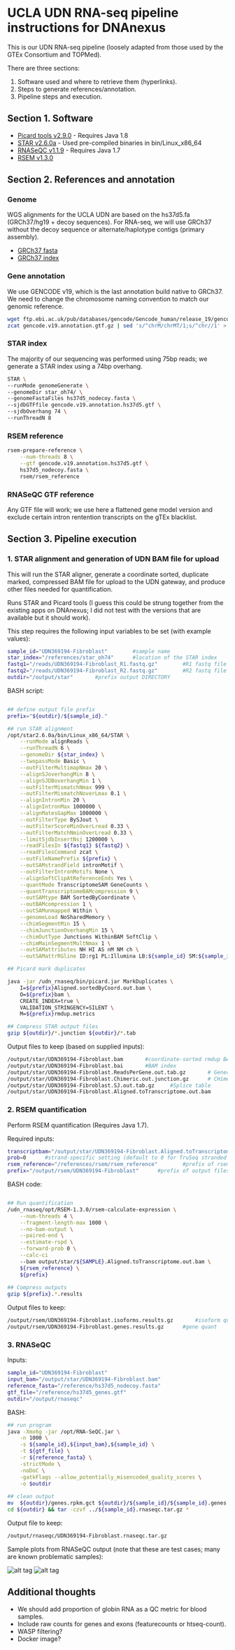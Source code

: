 # UCLA UDN RNA-seq pipeline instructions for DNAnexus

This is our UDN RNA-seq pipeline (loosely adapted from those used by the GTEx Consortium and TOPMed).

There are three sections:
1. Software used and where to retrieve them (hyperlinks).
2. Steps to generate references/annotation.
3. Pipeline steps and execution.


## Section 1. Software
* [Picard tools v2.9.0](https://github.com/broadinstitute/picard/releases/download/2.9.0/picard.jar) - Requires Java 1.8
* [STAR v2.6.0a](https://github.com/alexdobin/STAR/archive/2.6.0a.tar.gz) - Used pre-compiled binaries in bin/Linux_x86_64
* [RNASeQC v1.1.9](https://github.com/alexdobin/STAR/archive/2.6.0a.tar.gz) - Requires Java 1.7
* [RSEM v1.3.0](https://github.com/deweylab/RSEM/archive/v1.3.0.tar.gz) 

## Section 2. References and annotation

### Genome 
WGS alignments for the UCLA UDN are based on the hs37d5.fa (GRCh37/hg19 + decoy sequences).
For RNA-seq, we will use GRCh37 without the decoy sequence or alternate/haplotype contigs (primary assembly).

* [GRCh37 fasta](http://ftp-trace.ncbi.nih.gov/1000genomes/ftp/technical/reference/human_g1k_v37.fasta.gz)
* [GRCh37 index](http://ftp-trace.ncbi.nih.gov/1000genomes/ftp/technical/reference/human_g1k_v37.fasta.fai)

### Gene annotation
We use GENCODE v19, which is the last annotation build native to GRCh37. We need to change the chromosome naming convention to match our genomic reference.
```bash
wget ftp.ebi.ac.uk/pub/databases/gencode/Gencode_human/release_19/gencode.v19.annotation.gtf.gz
zcat gencode.v19.annotation.gtf.gz | sed 's/^chrM/chrMT/1;s/^chr//1' > gencode.v19.annotation.hs37d5.gtf
```
### STAR index
The majority of our sequencing was performed using 75bp reads; we generate a STAR index using a 74bp overhang.
```bash
STAR \
--runMode genomeGenerate \
--genomeDir star_oh74/ \
--genomeFastaFiles hs37d5_nodecoy.fasta \
--sjdbGTFfile gencode.v19.annotation.hs37d5.gtf \
--sjdbOverhang 74 \
--runThreadN 8
```
### RSEM reference
```bash
rsem-prepare-reference \
    --num-threads 8 \
    --gtf gencode.v19.annotation.hs37d5.gtf \
    hs37d5_nodecoy.fasta \
    rsem/rsem_reference
```
### RNASeQC GTF reference

Any GTF file will work; we use here a flattened gene model version and exclude certain intron rentention transcripts on the gTEx blacklist.

## Section 3. Pipeline execution

### 1. STAR alignment and generation of UDN BAM file for upload

This will run the STAR aligner, generate a coordinate sorted, duplicate marked, compressed BAM file for upload to the UDN gateway, and produce other files needed for quantification.

Runs STAR and Picard tools (I guess this could be strung together from the existing apps on DNAnexus; I did not test with the versions that are available but it should work).

This step requires the following input variables to be set (with example values):

```bash
sample_id="UDN369194-Fibroblast"		#sample name
star_index="/references/star_oh74"		#location of the STAR index
fastq1="/reads/UDN369194-Fibroblast_R1.fastq.gz"		#R1 fastq file
fastq2="/reads/UDN369194-Fibroblast_R2.fastq.gz"		#R2 fastq file
outdir="/output/star"		#prefix output DIRECTORY
```
BASH script:

```bash

## define output file prefix
prefix="${outdir}/${sample_id}."

## run STAR alignment
/opt/star2.6.0a/bin/Linux_x86_64/STAR \
    --runMode alignReads \
    --runThreadN 6 \
    --genomeDir ${star_index} \
    --twopassMode Basic \
    --outFilterMultimapNmax 20 \
    --alignSJoverhangMin 8 \
    --alignSJDBoverhangMin 1 \
    --outFilterMismatchNmax 999 \
    --outFilterMismatchNoverLmax 0.1 \
    --alignIntronMin 20 \
    --alignIntronMax 1000000 \
    --alignMatesGapMax 1000000 \
    --outFilterType BySJout \
    --outFilterScoreMinOverLread 0.33 \
    --outFilterMatchNminOverLread 0.33 \
    --limitSjdbInsertNsj 1200000 \
    --readFilesIn ${fastq1} ${fastq2} \
    --readFilesCommand zcat \
    --outFileNamePrefix ${prefix} \
    --outSAMstrandField intronMotif \
    --outFilterIntronMotifs None \
    --alignSoftClipAtReferenceEnds Yes \
    --quantMode TranscriptomeSAM GeneCounts \
    --quantTranscriptomeBAMcompression 9 \
    --outSAMtype BAM SortedByCoordinate \
    --outBAMcompression 1 \
    --outSAMunmapped Within \
    --genomeLoad NoSharedMemory \
    --chimSegmentMin 15 \
    --chimJunctionOverhangMin 15 \
    --chimOutType Junctions WithinBAM SoftClip \
    --chimMainSegmentMultNmax 1 \
    --outSAMattributes NH HI AS nM NM ch \
    --outSAMattrRGline ID:rg1 PL:Illumina LB:${sample_id} SM:${sample_id}

## Picard mark duplicates

java -jar /udn_rnaseq/bin/picard.jar MarkDuplicates \
	I=${prefix}Aligned.sortedByCoord.out.bam \
    O=${prefix}bam \
    CREATE_INDEX=true \
    VALIDATION_STRINGENCY=SILENT \
    M=${prefix}rmdup.metrics

## Compress STAR output files
gzip ${outdir}/*.junction ${outdir}/*.tab

```
Output files to keep (based on supplied inputs):

```bash
/output/star/UDN369194-Fibroblast.bam		#coordinate-sorted rmdup BAM for UDN upload
/output/star/UDN369194-Fibroblast.bai		#BAM index
/output/star/UDN369194-Fibroblast.ReadsPerGene.out.tab.gz		# Genecount table
/output/star/UDN369194-Fibroblast.Chimeric.out.junction.gz		# CHimera table
/output/star/UDN369194-Fibroblast.SJ.out.tab.gz		#Splice table
/output/star/UDN369194-Fibroblast.Aligned.toTranscriptome.out.bam		#Transcriptome BAM

```
### 2. RSEM quantification

Perform RSEM quantification (Requires Java 1.7).

Required inputs:
```bash
transcriptbam="/output/star/UDN369194-Fibroblast.Aligned.toTranscriptome.out.bam		#input transcriptome bam (from STAR)"
prob=0		#strand-specific setting (default to 0 for TruSeq stranded RNA)
rsem_reference="/references/rsem/rsem_reference"		#prefix of rsem reference
prefix="/output/rsem/UDN369194-Fibroblast"		#prefix of output files
```
BASH code:
```bash

## Run quantification
/udn_rnaseq/opt/RSEM-1.3.0/rsem-calculate-expression \
    --num-threads 4 \
    --fragment-length-max 1000 \
    --no-bam-output \
    --paired-end \
    --estimate-rspd \
    --forward-prob 0 \
    --calc-ci
    --bam output/star/${SAMPLE}.Aligned.toTranscriptome.out.bam \
    ${rsem_reference} \
    ${prefix}
    
## Compress outputs
gzip ${prefix}.*.results

```
Output files to keep:
```bash
/output/rsem/UDN369194-Fibroblast.isoforms.results.gz		#isoform quant
/output/rsem/UDN369194-Fibroblast.genes.results.gz		#gene quant
```


### 3. RNASeQC

Inputs:
```bash
sample_id="UDN369194-Fibroblast"
input_bam="/output/star/UDN369194-Fibroblast.bam"
reference_fasta="/reference/hs37d5_nodecoy.fasta"
gtf_file="/reference/hs37d5_genes.gtf"
outdir="/output/rnaseqc"
```

BASH:
```bash
## run program
java -Xmx6g -jar /opt/RNA-SeQC.jar \
	-n 1000 \
    -s ${sample_id},${input_bam},${sample_id} \
    -t ${gtf_file} \
    -r ${reference_fasta} \
    -strictMode \
    -noDoC \
    -gatkFlags --allow_potentially_misencoded_quality_scores \
    -o $outdir
    
## clean output
mv  ${outdir}/genes.rpkm.gct ${outdir}/${sample_id}/${sample_id}.genes.rpkm.gct
cd ${outdir} && tar -czvf ../${sample_id}.rnaseqc.tar.gz *
```

Output file to keep:
```bash
/output/rnaseqc/UDN369194-Fibroblast.rnaseqc.tar.gz
```
Sample plots from RNASeQC output (note that these are test cases; many are known problematic samples):

![alt tag](https://github.com/furbelows/udn_rnaseq/blob/master/qc1.png "qc1")
![alt tag](https://github.com/furbelows/udn_rnaseq/blob/master/qc2.png "qc2")

## Additional thoughts
* We should add proportion of globin RNA as a QC metric for blood samples.
* Include raw counts for genes and exons (featurecounts or htseq-count).
* WASP filtering?
* Docker image?
